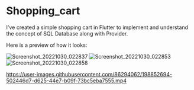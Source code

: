 # Shopping_cart

I've created a simple shopping cart in Flutter to implement and understand the concept of SQL Database along with Provider. 

Here is a preview of how it looks:


![Screenshot_20221030_022837](https://user-images.githubusercontent.com/86294062/198852715-cc65240e-014d-4ccd-9890-f3b2b559775f.jpg)
![Screenshot_20221030_022853](https://user-images.githubusercontent.com/86294062/198852710-87e0a762-f708-4c2d-bd76-da8cbfee0ffe.jpg)
![Screenshot_20221030_022858](https://user-images.githubusercontent.com/86294062/198852709-3afc2e1d-0157-49c1-becf-71cc1c7df8a8.jpg)

https://user-images.githubusercontent.com/86294062/198852694-502446d7-d625-44e7-b09f-73bc5eba7555.mp4
